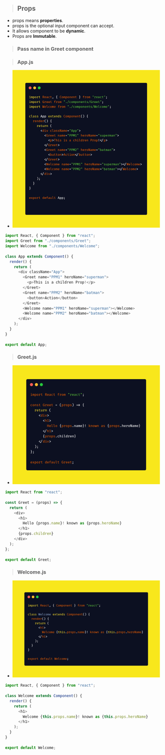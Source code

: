 > ## Props

- props means **properties**.
- props is the optional input component can accept.
- It allows component to be **dynamic**.
- Props are **Immutable**.

> ### Pass name in Greet component

> ### App.js

- ![App.js](https://github.com/ppm143/AllProjectImages/blob/master/ReactJS%20Tutorial/props/appjs.png)

```js
import React, { Component } from "react";
import Greet from "./components/Greet";
import Welcome from "./components/Welcome";

class App extends Component() {
  render() {
    return (
      <div className="App">
        <Greet name="PPM1" heroName="superman">
          <p>This is a children Prop!</p>
        </Greet>
        <Greet name="PPM2" heroName="batman">
          <button>Action</button>
        </Greet>
        <Welcome name="PPM1" heroName="superman"></Welcome>
        <Welcome name="PPM2" heroName="batman"></Welcome>
      </div>
    );
  }
}

export default App;
```

> ### Greet.js

- ![Greet.js](https://github.com/ppm143/AllProjectImages/blob/master/ReactJS%20Tutorial/props/greetjs.png)

```js
import React from "react";

const Greet = (props) => {
  return (
    <div>
      <h1>
        Hello {props.name}! known as {props.heroName}
      </h1>
      {props.children}
    </div>
  );
};

export default Greet;
```

> ### Welcome.js

- ![Welcome.js](https://github.com/ppm143/AllProjectImages/blob/master/ReactJS%20Tutorial/props/welcomejs.png)

```js
import React, { Component } from "react";

class Welcome extends Component() {
  render() {
    return (
      <h1>
        Welcome {this.props.name}! known as {this.props.heroName}
      </h1>
    );
  }
}

export default Welcome;
```
